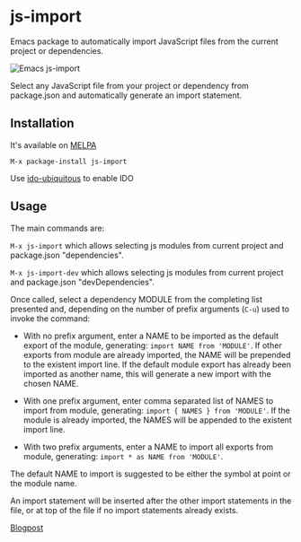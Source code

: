 # js-import
Emacs package to automatically import JavaScript files from the current project or dependencies.

![Emacs js-import](https://jakoblind.github.io/img/jsimportnew.gif)

Select any JavaScript file from your project or dependency from package.json and automatically generate an import statement.

## Installation
It's available on [MELPA](https://melpa.org/)

```
M-x package-install js-import
```

Use [ido-ubiquitous](https://github.com/DarwinAwardWinner/ido-ubiquitous) to enable IDO

## Usage

The main commands are:

` M-x js-import ` which allows selecting js modules from current project and package.json "dependencies".

` M-x js-import-dev ` which allows selecting js modules from current project and package.json "devDependencies".

Once called, select a dependency MODULE from the completing list presented and, depending on the number of prefix arguments (`C-u`) used to invoke the command:

- With no prefix argument, enter a NAME to be imported as the default export of the module, generating: ` import NAME from 'MODULE' `. If other exports from module are already imported, the NAME will be prepended to the existent import line. If the default module export has already been imported as another name, this will generate a new import with the chosen NAME.

- With one prefix argument, enter comma separated list of NAMES to import from module, generating: ` import { NAMES } from 'MODULE' `. If the module is already imported, the NAMES will be appended to the existent import line.

- With two prefix arguments, enter a NAME to import all exports from module, generating: ` import * as NAME from 'MODULE' `.

The default NAME to import is suggested to be either the symbol at point or the module name.

An import statement will be inserted after the other import statements in the file, or at top of the file if no import statements already exists.

[Blogpost](https://jakoblind.github.io/emacs/javascript/2016/10/16/automatically-import-js-files-from-you-project.html)
